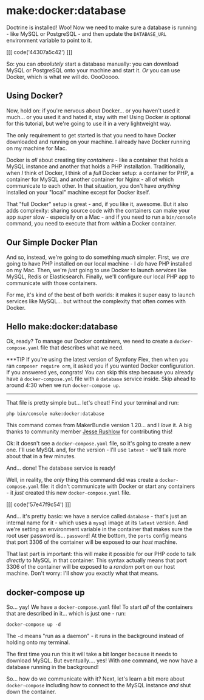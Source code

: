 # make:docker:database

Doctrine is installed! Woo! Now we need to make sure a database is running - like
MySQL or PostgreSQL - and then update the `DATABASE_URL` environment variable
to point to it.

[[[ code('44307a5c42') ]]]

So: you can *absolutely* start a database manually: you can download MySQL or
PostgreSQL onto your machine and start it. *Or* you can use Docker, which is what
*we* will do. OooOoooo.

## Using Docker?

Now, hold on: if you're nervous about Docker... or you haven't used it much... or
you used it and hated it, stay with me! Using Docker *is* optional for
this tutorial, but we're going to use it in a very lightweight way.

The only requirement to get started is that you need to have Docker downloaded
and running on your machine. I already have Docker running on my machine for Mac.

Docker is *all* about creating tiny *containers* - like a container
that holds a MySQL instance and another that holds a PHP installation. Traditionally,
when *I* think of Docker, I think of a *full* Docker setup: a container for PHP,
a container for MySQL and another container for Nginx - all of which communicate
to each other. In that situation, you don't have *anything* installed on your
"local" machine except for Docker itself.

That "full Docker" setup is great - and, if you like it, awesome. But it also
adds complexity: sharing source code with the containers can make your app *super*
slow - especially on a Mac - and if you need to run a `bin/console` command, you
need to execute that from *within* a Docker container.

## Our Simple Docker Plan

And so, instead, we're going to do something *much* simpler. First, we *are* going
to have PHP installed on our local machine - I *do* have PHP installed on my Mac.
Then, we're *just* going to use Docker to launch *services* like MySQL, Redis
or Elasticsearch. Finally, we'll configure our local PHP app to communicate with
those containers.

For me, it's kind of the best of both worlds: it makes it super easy to launch
services like MySQL... but without the complexity that often comes with Docker.

## Hello make:docker:database

Ok, ready? To manage our Docker containers, we need to create a
`docker-compose.yaml` file that describes what we need.

***TIP
If you're using the latest version of Symfony Flex, then when you
ran `composer require orm`, it asked you if you wanted Docker
configuration. If you answered yes, congrats! You can skip this
step because you already have a `docker-compose.yml` file with
a `database` service inside. Skip ahead to around 4:30 when we
run `docker-compose up`.
***

That file is pretty simple but... let's cheat! Find your terminal and run:

```terminal
php bin/console make:docker:database
```

This command comes from MakerBundle version 1.20... and I *love* it. A big thanks
to community member
[Jesse Rushlow](https://github.com/jrushlow) for contributing this!

Ok: it doesn't see a `docker-compose.yaml` file, so it's going to create a new
one. I'll use MySQL and, for the version - I'll use `latest` - we'll talk more
about that in a few minutes.

And... done! The database service is ready!

Well, in reality, the *only* thing this command did was create a `docker-compose.yaml`
file: it didn't communicate with Docker or start any containers - it *just*
created this new `docker-compose.yaml` file.

[[[ code('57e47f9c54') ]]]

And... it's pretty basic: we have a service called `database` - that's just an
internal name for it - which uses a `mysql` image at its `latest` version. And
we're setting an environment variable in the container that makes sure the root
user password is... `password`! At the bottom, the `ports` config means that port
3306 of the container will be exposed to our *host* machine.

That last part is important: this will make it possible for our PHP code to talk
*directly* to MySQL in that container. This syntax actually means that port 3306
of the container will be exposed to a *random* port on our host machine. Don't
worry: I'll show you exactly what that means.

## docker-compose up

So... yay! We have a `docker-compose.yaml` file! To start *all* of the containers
that are described in it... which is just one - run:

```terminal
docker-compose up -d
```

The `-d` means "run as a daemon" - it runs in the background instead of holding
onto my terminal.

The first time you run this it will take a bit longer because it needs to download
MySQL. But eventually.... yes! With one command, we now have a database running
in the background!

So... how do we communicate with it? Next, let's learn a bit more about `docker-compose`
including how to connect to the MySQL instance *and* shut down the container.
